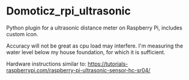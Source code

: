 # Domoticz_rpi_ultrasonic
Python plugin for a ultrasonic distance meter on Raspberry Pi,
 includes custom icon.
 
Accuracy will not be great as cpu load may interfere.
I'm measuring the water level below my house foundation, for which it is sufficient.

Hardware instructions similar to:
https://tutorials-raspberrypi.com/raspberry-pi-ultrasonic-sensor-hc-sr04/
